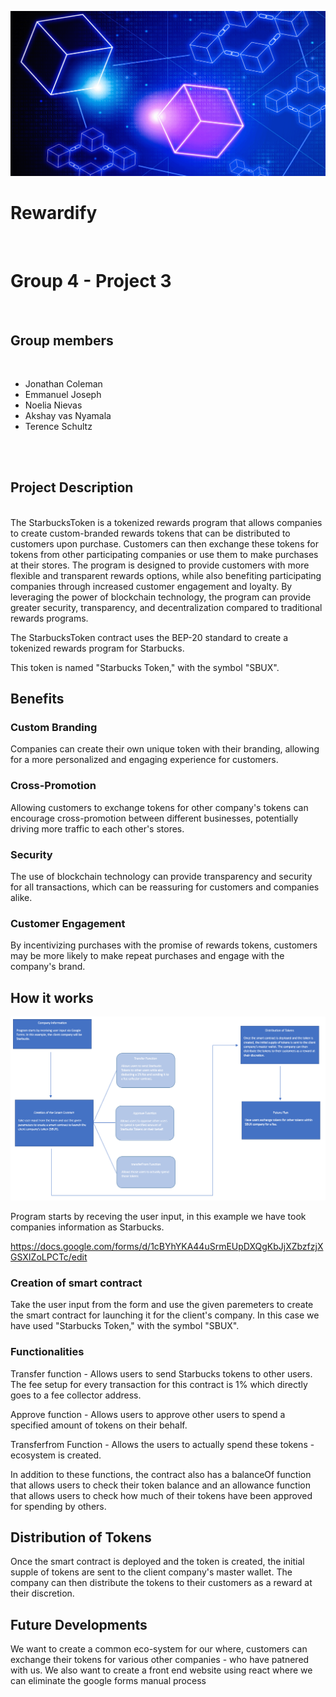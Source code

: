 ![header_photo](readme_header.png)


# Rewardify

<br />

# Group 4 - Project 3

<br />

## Group members

<br />

* Jonathan Coleman
* Emmanuel Joseph
* Noelia Nievas
* Akshay vas Nyamala
* Terence Schultz
<br />
<br />

## Project Description

<br />
The StarbucksToken is a tokenized rewards program that allows companies to create custom-branded rewards tokens that can be distributed to customers upon purchase. Customers can then exchange these tokens for tokens from other participating companies or use them to make purchases at their stores. The program is designed to provide customers with more flexible and transparent rewards options, while also benefiting participating companies through increased customer engagement and loyalty. By leveraging the power of blockchain technology, the program can provide greater security, transparency, and decentralization compared to traditional rewards programs.

The StarbucksToken contract uses the BEP-20 standard to create a tokenized rewards program for Starbucks. 

This token is named "Starbucks Token," with the symbol "SBUX".

## Benefits

### Custom Branding

Companies can create their own unique token with their branding, allowing for a more personalized and engaging experience for customers.

### Cross-Promotion

Allowing customers to exchange tokens for other company's tokens can encourage cross-promotion between different businesses, potentially driving more traffic to each other's stores.

### Security

The use of blockchain technology can provide transparency and security for all transactions, which can be reassuring for customers and companies alike.

### Customer Engagement

By incentivizing purchases with the promise of rewards tokens, customers may be more likely to make repeat purchases and engage with the company's brand.

## How it works

![flowchart](flowchart_final.png)

Program starts by receving the user input, in this example we have took companies information as Starbucks.

https://docs.google.com/forms/d/1cBYhYKA44uSrmEUpDXQgKbJjXZbzfzjXGSXIZoLPCTc/edit

### Creation of smart contract

Take the user input from the form and use the given paremeters to create the smart contract for launching it for the client's company. In this case we have used "Starbucks Token," with the symbol "SBUX".

### Functionalities

Transfer function - Allows users to send Starbucks tokens to other users. The fee setup for every transaction for this contract is 1% which directly goes to a fee collector address.

Approve function - Allows users to approve other users to spend a specified amount of tokens on their behalf.

Transferfrom Function - Allows the users to actually spend these tokens  - ecosystem is created.

In addition to these functions, the contract also has a balanceOf function that allows users to check their token balance and an allowance function that allows users to check how much of their tokens have been approved for spending by others.

## Distribution of Tokens

Once the smart contract is deployed and the token is created, the initial supple of tokens are sent to the client company's master wallet. The company can then distribute the tokens to their customers as a reward at their discretion.

## Future Developments

We want to create a common eco-system for our where, customers can exchange their tokens for various other companies - who have patnered with us.
We also want to create a front end website using react where we can eliminate the google forms manual process















